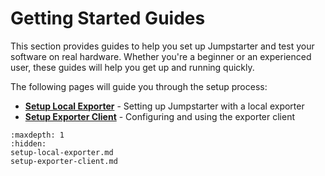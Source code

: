# Getting Started Guides

This section provides guides to help you set up Jumpstarter and test your software on real hardware. Whether you're a beginner or an experienced user, these guides will help you get up and running quickly.

The following pages will guide you through the setup process:

* **[Setup Local Exporter](setup-local-exporter.md)** - Setting up Jumpstarter with a local exporter
* **[Setup Exporter Client](setup-exporter-client.md)** - Configuring and using the exporter client

```{toctree}
:maxdepth: 1
:hidden:
setup-local-exporter.md
setup-exporter-client.md
```
